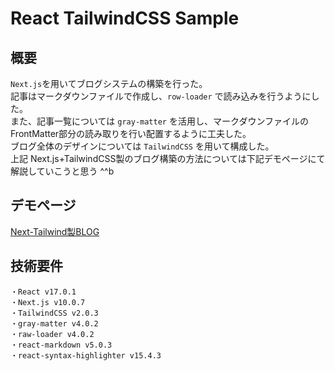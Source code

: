 # React TailwindCSS Sample

## 概要
`Next.js`を用いてブログシステムの構築を行った。  
記事はマークダウンファイルで作成し、`row-loader` で読み込みを行うようにした。  
また、記事一覧については `gray-matter` を活用し、マークダウンファイルの FrontMatter部分の読み取りを行い配置するように工夫した。   
ブログ全体のデザインについては `TailwindCSS` を用いて構成した。  
上記 Next.js+TailwindCSS製のブログ構築の方法については下記デモページにて解説していこうと思う ^^b

## デモページ
[Next-Tailwind製BLOG](https://happy-banach-3631af.netlify.app/)

## 技術要件
```
・React v17.0.1
・Next.js v10.0.7
・TailwindCSS v2.0.3
・gray-matter v4.0.2
・raw-loader v4.0.2
・react-markdown v5.0.3
・react-syntax-highlighter v15.4.3
```

